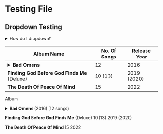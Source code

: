 # Testing File

## Dropdown Testing

<details>
<summary>How do I dropdown?</summary>
<br>
This is how you dropdown.
</details>

| Album Name | No. Of Songs | Release Year |
|------------|--------------|--------------|
| <details><summary>**Bad Omens** | 12 | 2016 |</summary>-Glass Houses<br>-Exit Wounds<br>-The Worst In Me<br>-F E R A L<br>-Enough, Enough Now<br>-Malice<br>-Hedonist<br>-Broken Youth<br>-Crawl<br>-The Letdown<br>-Reprise (The Sound Of The End)<br>-The Fountain</details>
| **Finding God Before God Finds Me** (Deluxe) | 10 (13) | 2019 (2020) |
| **The Death Of Peace Of Mind** | 15 | 2022 |

Album
<details><summary><b>Bad Omens</b> (2016) (12 songs)

</summary>

Track Listing:
<br>-Glass Houses
<br>-Exit Wounds
<br>-The Worst In Me
<br>-F E R A L
<br>-Enough, Enough Now
<br>-Malice
<br>-Hedonist
<br>-Broken Youth
<br>-Crawl
<br>-The Letdown
<br>-Reprise (The Sound Of The End)
<br>-The Fountain

</details>

**Finding God Before God Finds Me** (Deluxe) 10 (13) 2019 (2020)

**The Death Of Peace Of Mind** 15 2022